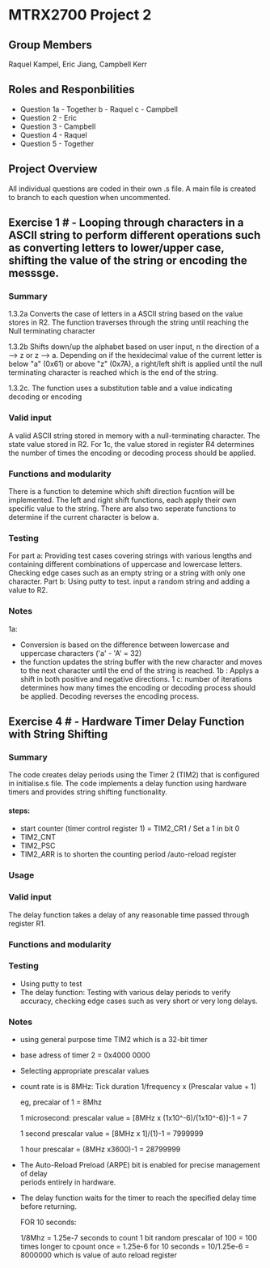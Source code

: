 # MTRX2700 Project 2

## Group Members
Raquel Kampel,
Eric Jiang,
Campbell Kerr

## Roles and Responbilities
- Question 1a - Together
          b - Raquel
          c - Campbell
- Question 2 - Eric
- Question 3 - Campbell
- Question 4 - Raquel
- Question 5 - Together

## Project Overview
All individual questions are coded in their own .s file. A main file is created to branch to each question when uncommented. 

## Exercise 1 # - Looping through characters in a ASCII string to perform different operations such as converting letters to lower/upper case, shifting the value of the string or encoding the messsge. 

### Summary
1.3.2a Converts the case of letters in a ASCII string based on the value stores in R2. The function traverses through the string until reaching the Null terminating character

1.3.2b Shifts down/up the alphabet based on user input, n the direction of a --> z or z --> a. Depending on if the hexidecimal value of the current letter is below "a" (0x61) or above "z" (0x7A), a right/left shift is applied until the null terminating character is reached which is the end of the string.

1.3.2c. The function uses a substitution table and a value indicating decoding or encoding

### Valid input
A valid ASCII string stored in memory with a null-terminating character. 
The state value stored in R2. For 1c, the value stored in register R4 determines the number of times the encoding or decoding process should be applied.

### Functions and modularity
There is a function to detemine which shift direction fucntion will be implemented. 
The left and right shift functions, each apply their own specific value to the string. There are also two seperate functions to determine if the current character is below a. 

### Testing
For part a: Providing test cases covering strings with various lengths and containing different combinations of uppercase and lowercase letters. Checking edge cases such as an empty string or a string with only one character.
Part b: Using putty to test. 
input a random string and adding a value to R2. 

### Notes
1a: 
- Conversion is based on the difference between lowercase and uppercase characters ('a' - 'A' = 32)
-  the function updates the string buffer with the new character and moves to the next character until the end of the string is reached.
  1b : Applys a shift in both positive and negative directions. 
  1 c: number of iterations determines how many times the encoding or decoding process should be applied. Decoding reverses the encoding process. 

## Exercise 4 # - Hardware Timer Delay Function with String Shifting

### Summary
The code creates delay periods using the Timer 2 (TIM2) that is configured in initialise.s file. The code implements a delay function using hardware timers and provides string shifting functionality.
#### steps:
 - start counter (timer control register 1) = TIM2_CR1 / Set a 1 in bit 0
 - TIM2_CNT
 - TIM2_PSC
 - TIM2_ARR is to shorten the counting period /auto-reload register


### Usage

### Valid input
The delay function takes a delay of any reasonable time passed through register R1.
### Functions and modularity

### Testing
 - Using putty to test
 - The delay function: Testing with various delay periods to verify accuracy, checking edge cases such as very short or very long delays.

### Notes
- using general purpose time TIM2 which is a 32-bit timer
- base adress of timer 2 = 0x4000 0000

- Selecting appropriate prescalar values
- count rate is is 8MHz:
  Tick duration 1/frequency x (Prescalar value + 1)
  
  eg, precalar of 1 = 8Mhz
  
  1 microsecond:
  prescalar value = [8MHz x (1x10^-6)/(1x10^-6)]-1 = 7

  1 second
  prescalar value = [8MHz x 1]/(1)-1 = 7999999

  1 hour
  prescalar = (8MHz x3600)-1 = 28799999

 - The Auto-Reload Preload (ARPE) bit is enabled for precise management of delay    
   periods entirely in hardware.
 - The delay function waits for the timer to reach the specified delay time before 
   returning.



   FOR 10 seconds:

   1/8Mhz = 1.25e-7 seconds to count 1 bit
   random prescalar of 100 = 100 times longer to cpount once = 1.25e-6
   for 10 seconds = 10/1.25e-6 = 8000000 which is value of auto reload register
  
